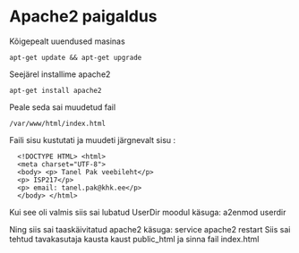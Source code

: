 # Apache2 paigaldus
Kõigepealt uuendused masinas
```
apt-get update && apt-get upgrade
```
Seejärel installime apache2
```
apt-get install apache2
```
Peale seda sai muudetud fail 
```
/var/www/html/index.html
```
Faili sisu kustutati ja muudeti järgnevalt sisu :

```
  <!DOCTYPE HTML> <html>
  <meta charset="UTF-8"> 
  <body> <p> Tanel Pak veebileht</p> 
  <p> ISP217</p> 
  <p> email: tanel.pak@khk.ee</p> 
  </body> </html>
```
Kui see oli valmis siis sai lubatud UserDir moodul käsuga: a2enmod userdir

Ning siis sai taaskäivitatud apache2 käsuga: service apache2 restart Siis sai tehtud tavakasutaja kausta kaust public_html ja sinna fail index.html
